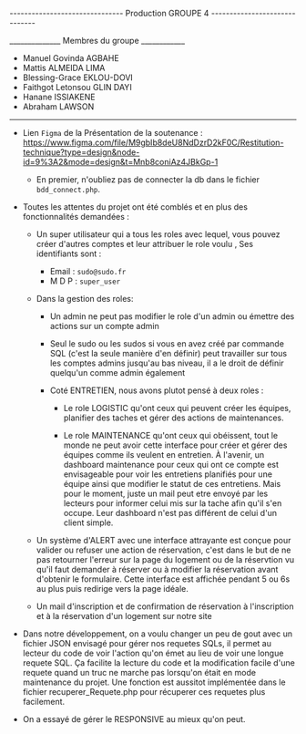 ------------------------------- Production GROUPE 4 ------------------------------

______________ Membres du groupe ____________

- Manuel Govinda AGBAHE
- Mattis ALMEIDA LIMA
- Blessing-Grace EKLOU-DOVI
- Faithgot Letonsou GLIN DAYI
- Hanane ISSIAKENE
- Abraham LAWSON



---------------------------------------------------------------------------------------------------------------------------------------------

- Lien `Figma` de la Présentation de la soutenance : https://www.figma.com/file/M9gbIb8deU8NdDzrD2kF0C/Restitution-technique?type=design&node-id=9%3A2&mode=design&t=Mnb8coniAz4JBkGp-1

    - En premier, n'oubliez pas de connecter la db dans le fichier `bdd_connect.php`.

- Toutes les attentes du projet ont été comblés et en plus des fonctionnalités demandées :
    
    - Un super utilisateur  qui a tous les roles avec lequel, vous pouvez créer d'autres comptes et leur attribuer le role voulu , Ses identifiants sont :
        - Email : `sudo@sudo.fr`
        - M D P : `super_user`
    - Dans la gestion des roles:
        - Un admin ne peut pas modifier le role d'un admin ou émettre des actions sur un compte admin
        - Seul le sudo ou les sudos si vous en avez créé par commande SQL (c'est la seule manière d'en définir) peut travailler sur tous les comptes admins jusqu'au bas niveau, il a le droit de définir quelqu'un comme admin également

        - Coté ENTRETIEN, nous avons plutot pensé à deux roles :
            - Le role LOGISTIC qu'ont ceux qui peuvent créer les équipes, planifier des taches et gérer des actions de maintenances.

            - Le role MAINTENANCE qu'ont ceux qui obéissent, tout le monde ne peut avoir cette interface pour créer et gérer des équipes comme ils veulent en entretien. À l'avenir, un dashboard maintenance pour ceux qui ont ce compte est envisageable pour voir les entretiens planifiés pour une équipe ainsi que modifier le statut de ces entretiens. Mais pour le moment, juste un mail peut etre envoyé par les lecteurs pour informer celui mis sur la tache afin qu'il s'en occupe. Leur dashboard n'est pas différent de celui d'un client simple.

    - Un système d'ALERT avec une interface attrayante est conçue pour valider ou refuser une action de réservation, c'est dans le but de ne pas retourner l'erreur sur la page du logement ou de la réservtion vu qu'il faut demander à réserver ou à modifier la réservation  avant d'obtenir le formulaire. Cette interface est affichée pendant 5 ou 6s au plus puis redirige vers la page idéale.

    - Un mail d'inscription et de confirmation de réservation à l'inscription et à la réservation d'un logement sur notre site

- Dans notre développement, on a voulu changer un peu de gout avec un fichier JSON envisagé pour gérer nos requetes SQLs, il permet au lecteur du code de voir l'action qu'on émet au lieu de voir une longue requete SQL. Ça facilite la lecture du code et la modification facile d'une requete quand un truc ne marche pas lorsqu'on était en mode maintenance du projet. Une fonction est aussitot implémentée dans le fichier recuperer_Requete.php pour récuperer ces requetes plus facilement.

- On a essayé de gérer le RESPONSIVE au mieux qu'on peut.